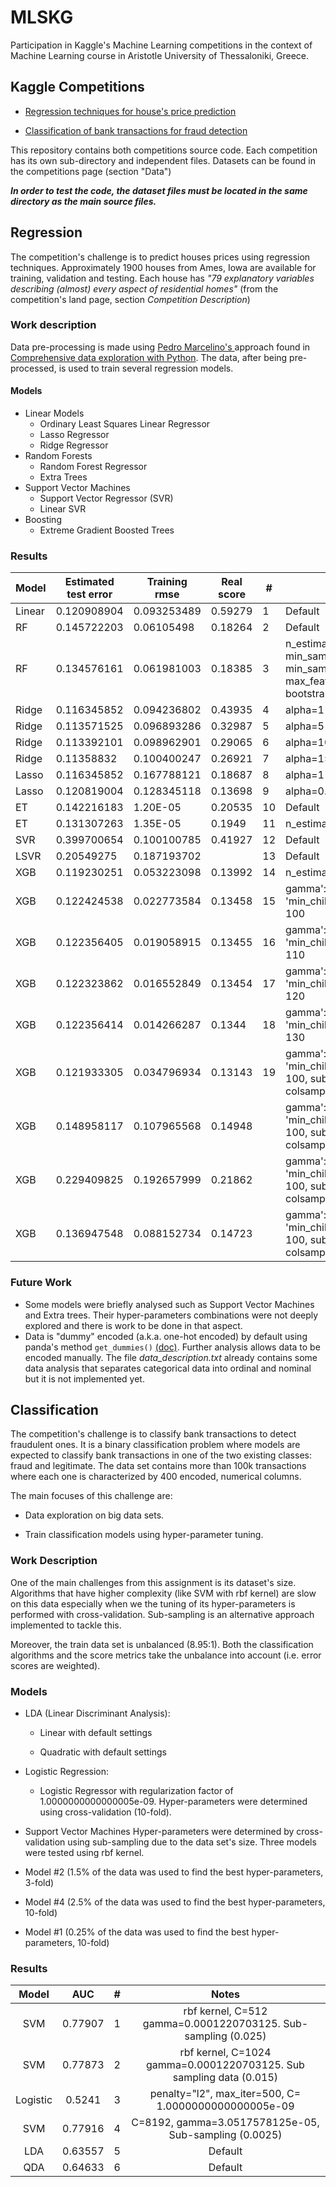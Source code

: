 # MLSKG
Participation in Kaggle's Machine Learning competitions in the context of Machine Learning course in Aristotle University of Thessaloniki, Greece.

## Kaggle Competitions

- [Regression techniques for house's price prediction ](https://www.kaggle.com/c/house-prices-advanced-regression-techniques/ "House Prices Advanced Regression Techniques")

- [Classification of bank transactions for fraud detection](https://www.kaggle.com/c/santander-customer-transaction-prediction/ "Santander Customer Transaction Prediction")

This repository contains both competitions source code. Each competition has its own sub-directory and independent files. Datasets can be found in the competitions page (section "Data")

***In order to test the code, the dataset files must be located in the same directory as the main source files.***
## Regression

The competition's challenge is to predict houses prices using regression techniques. 
Approximately 1900 houses from Ames, Iowa are available for training, validation and testing. Each house has *"79 explanatory variables describing (almost) every aspect of residential homes"* (from the competition's land page, section *Competition Description*)

### Work description
Data pre-processing is made using [Pedro Marcelino's ](http://pmarcelino.com/) approach found in [Comprehensive data exploration with Python](https://www.kaggle.com/pmarcelino/comprehensive-data-exploration-with-python#Out-liars!). 
 The data, after being pre-processed, is used to train several regression models.

#### Models
- Linear Models
  * Ordinary Least Squares Linear Regressor
  * Lasso Regressor
  * Ridge Regressor
- Random Forests
  * Random Forest Regressor
  * Extra Trees
- Support Vector Machines
  * Support Vector Regressor (SVR)
  * Linear SVR
- Boosting
  * Extreme Gradient Boosted Trees
### Results
| Model  | Estimated test error | Training rmse | Real score | #  | Notes                                                                                                                      |
|--------|----------------------|---------------|------------|----|----------------------------------------------------------------------------------------------------------------------------|
| Linear | 0.120908904          | 0.093253489   | 0.59279    | 1  | Default                                                                                                                    |
| RF     | 0.145722203          | 0.06105498    | 0.18264    | 2  | Default                                                                                                                    |
| RF     | 0.134576161          | 0.061981003   | 0.18385    | 3  | n_estimators=400, min_samples_split=2, min_samples_leaf=1, max_features='sqrt',max_depth=None, bootstrap=False             |
| Ridge  | 0.116345852          | 0.094236802   | 0.43935    | 4  | alpha=1 (Default)                                                                                                          |
| Ridge  | 0.113571525          | 0.096893286   | 0.32987    | 5  | alpha=5                                                                                                                    |
| Ridge  | 0.113392101          | 0.098962901   | 0.29065    | 6  | alpha=10                                                                                                                   |
| Ridge  | 0.11358832           | 0.100400247   | 0.26921    | 7  | alpha=15                                                                                                                   |
| Lasso  | 0.116345852          | 0.167788121   | 0.18687    | 8  | alpha=1(Default)                                                                                                           |
| Lasso  | 0.120819004          | 0.128345118   | 0.13698    | 9  | alpha=0.01                                                                                                                 |
| ET     | 0.142216183          | 1.20E-05      | 0.20535    | 10 | Default                                                                                                                    |
| ET     | 0.131307263          | 1.35E-05      | 0.1949     | 11 | n_estimators=400                                                                                                           |
| SVR    | 0.399700654          | 0.100100785   | 0.41927    | 12 | Default                                                                                                                    |
| LSVR   | 0.20549275           | 0.187193702   |            | 13 | Default                                                                                                                    |
| XGB    | 0.119230251          | 0.053223098   | 0.13992    | 14 | n_estimators=400                                                                                                           |
| XGB    | 0.122424538          | 0.022773584   | 0.13458    | 15 | gamma': 0, 'max_depth': 10, 'min_child_weight': 3, 'n_estimators': 100                                                     |
| XGB    | 0.122356405          | 0.019058915   | 0.13455    | 16 | gamma': 0, 'max_depth': 10, 'min_child_weight': 3, 'n_estimators': 110                                                     |
| XGB    | 0.122323862          | 0.016552849   | 0.13454    | 17 | gamma': 0, 'max_depth': 10, 'min_child_weight': 3, 'n_estimators': 120                                                     |
| XGB    | 0.122356414          | 0.014266287   | 0.1344     | 18 | gamma': 0, 'max_depth': 10, 'min_child_weight': 3, 'n_estimators': 130                                                     |
| XGB    | 0.121933305          | 0.034796934   | 0.13143    | 19 | gamma': 0, 'max_depth': 10, 'min_child_weight': 3, 'n_estimators': 100, subsample:0.6, colsample_bytree:0.6                |
| XGB    | 0.148958117          | 0.107965568   | 0.14948    |    | gamma': 0, 'max_depth': 10, 'min_child_weight': 3, 'n_estimators': 100, subsample:0.6, colsample_bytree:0.6, reg_lamba:100 |
| XGB    | 0.229409825          | 0.192657999   | 0.21862    |    | gamma': 0, 'max_depth': 10, 'min_child_weight': 3, 'n_estimators': 100, subsample:0.6, colsample_bytree:0.6, reg_lamba:500 |
| XGB    | 0.136947548          | 0.088152734   | 0.14723    |    | gamma': 0, 'max_depth': 10, 'min_child_weight': 3, 'n_estimators': 100, subsample:0.6, colsample_bytree:0.6, reg_lamba:50  |

### Future Work
- Some models were briefly analysed such as Support Vector Machines and Extra trees. Their hyper-parameters combinations were not deeply explored and there is work to be done in that aspect.
- Data is "dummy" encoded (a.k.a. one-hot encoded) by default using panda's method ```get_dummies()``` [(doc)](https://pandas.pydata.org/pandas-docs/stable/reference/api/pandas.get_dummies.html). Further analysis allows data to be encoded manually. The file *data_description.txt* already contains some data analysis that separates categorical data into ordinal and nominal but it is not implemented yet.
## Classification
The competition's challenge is to classify bank transactions to detect fraudulent ones. It is a binary classification problem where models are expected to classify bank transactions in one of the two existing classes: fraud and legitimate. The data set contains more than 100k transactions where each one is characterized by 400 encoded, numerical columns.

The main focuses of this challenge are: 

- Data exploration on big data sets. 

- Train classification models using hyper-parameter tuning. 

### Work Description 
One of the main challenges from this assignment is its dataset's size. Algorithms that have higher complexity (like SVM with rbf kernel) are slow on this data especially when we the tuning of its hyper-parameters is performed with cross-validation. Sub-sampling is an alternative approach implemented to tackle this. 

Moreover, the train data set is unbalanced (8.95:1). Both the classification algorithms and the score metrics take the unbalance into account (i.e. error scores are weighted).


### Models
- LDA (Linear Discriminant Analysis): 

    * Linear with default settings 

    * Quadratic with default settings 
- Logistic Regression:
    
    * Logistic Regressor with regularization factor of 1.0000000000000005e-09. 
Hyper-parameters were determined using cross-validation (10-fold). 

- Support Vector Machines
Hyper-parameters were determined by cross-validation using sub-sampling due to the data set's size. 
Three models were tested using rbf kernel.

* Model #2 (1.5% of the data was used to find the best hyper-parameters, 3-fold) 

* Model #4 (2.5% of the data was used to find the best hyper-parameters, 10-fold) 

* Model #1 (0.25% of the data was used to find the best hyper-parameters, 10-fold) 
  

### Results

|   Model   |    AUC   | #  |                                Notes                                 |
|:---------:|:--------:|:--:|:--------------------------------------------------------------------:|
| SVM       | 0.77907  | 1  | rbf kernel, C=512 gamma=0.0001220703125.  Sub-sampling (0.025)       |
| SVM       | 0.77873  | 2  | rbf kernel, C=1024 gamma=0.0001220703125. Sub sampling data (0.015)  |
| Logistic  | 0.5241   | 3  | penalty="l2", max_iter=500, C= 1.0000000000000005e-09                |
| SVM       | 0.77916  | 4  | C=8192, gamma=3.0517578125e-05, Sub-sampling (0.0025)                |
| LDA       | 0.63557  | 5  | Default                                                              |
| QDA       | 0.64633  | 6  | Default                                                              |
